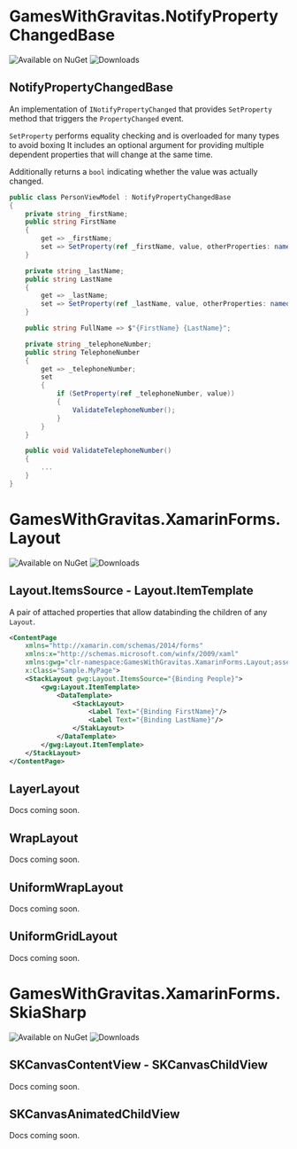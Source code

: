 # GamesWithGravitas.NotifyPropertyChangedBase
![Available on NuGet](https://img.shields.io/nuget/v/GamesWithGravitas.NotifyPropertyChangedBase.svg)
![Downloads](https://img.shields.io/nuget/dt/GamesWithGravitas.NotifyPropertyChangedBase.svg)
## NotifyPropertyChangedBase
An implementation of `INotifyPropertyChanged` that provides  `SetProperty` method that triggers the `PropertyChanged` event.

`SetProperty` performs equality checking and is overloaded for many types to avoid boxing It includes an optional argument for providing multiple dependent properties that will change at the same time.

Additionally returns a `bool` indicating whether the value was actually changed.

```csharp
public class PersonViewModel : NotifyPropertyChangedBase
{
    private string _firstName;
    public string FirstName
    {
        get => _firstName;
        set => SetProperty(ref _firstName, value, otherProperties: nameof(FullName));
    }

    private string _lastName;
    public string LastName
    {
        get => _lastName;
        set => SetProperty(ref _lastName, value, otherProperties: nameof(FullName));
    }

    public string FullName => $"{FirstName} {LastName}";

    private string _telephoneNumber;
    public string TelephoneNumber
    {
        get => _telephoneNumber;
        set
        {
            if (SetProperty(ref _telephoneNumber, value))
            {
                ValidateTelephoneNumber();
            }
        }
    }

    public void ValidateTelephoneNumber()
    {
        ...
    }
}
```

# GamesWithGravitas.XamarinForms.Layout
![Available on NuGet](https://img.shields.io/nuget/v/GamesWithGravitas.XamarinForms.Layout.svg)
![Downloads](https://img.shields.io/nuget/dt/GamesWithGravitas.XamarinForms.Layout.svg)
## Layout.ItemsSource - Layout.ItemTemplate
A pair of attached properties that allow databinding the children of any `Layout`.
```xml
<ContentPage
    xmlns="http://xamarin.com/schemas/2014/forms" 
    xmlns:x="http://schemas.microsoft.com/winfx/2009/xaml" 
    xmlns:gwg="clr-namespace:GamesWithGravitas.XamarinForms.Layout;assembly=GamesWithGravitas.XamarinForms.Layout"
    x:Class="Sample.MyPage">
    <StackLayout gwg:Layout.ItemsSource="{Binding People}">
        <gwg:Layout.ItemTemplate>
            <DataTemplate>
                <StackLayout>
                    <Label Text="{Binding FirstName}"/>
                    <Label Text="{Binding LastName}"/>
                </StakLayout>
            </DataTemplate>
        </gwg:Layout.ItemTemplate>
    </StackLayout>
</ContentPage>
```
## LayerLayout
Docs coming soon.
## WrapLayout
Docs coming soon.
## UniformWrapLayout
Docs coming soon.
## UniformGridLayout
Docs coming soon.
# GamesWithGravitas.XamarinForms.SkiaSharp
![Available on NuGet](https://img.shields.io/nuget/v/GamesWithGravitas.XamarinForms.SkiaSharp.svg)
![Downloads](https://img.shields.io/nuget/dt/GamesWithGravitas.XamarinForms.SkiaSharp.svg)
## SKCanvasContentView - SKCanvasChildView
Docs coming soon.
## SKCanvasAnimatedChildView
Docs coming soon.
